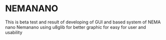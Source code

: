 # NEMANANO
This is beta test and result of developing of GUI and based system of NEMA nano
Nemanano using u8glib for better graphic for easy for user and usability
